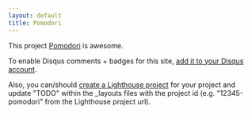 ```yaml
---
layout: default
title: Pomodori
---
```


This project <a href="http://github.com/reborg/pomodori">Pomodori</a> is awesome.

To enable Disqus comments + badges for this site, [add it to your Disqus account](http://disqus.com/add/).

Also, you can/should [create a Lighthouse project](http://reborg.lighthouseapp.com/projects/new) for your project and update "TODO" within the _layouts files with the project id (e.g. "12345-pomodori" from the Lighthouse project url).
